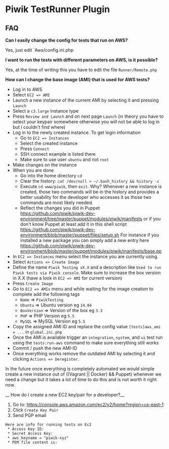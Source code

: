 # Piwik TestRunner Plugin

## FAQ

__Can I easily change the config for tests that run on AWS?__

Yes, just edit `Aws/config.ini.php

__I want to run the tests with different parameters on AWS, is it possible?__

Yes, at the time of writing this you have to edit the file `Runner/Remote.php`

__How can I change the base image (AMI) that is used for AWS tests?__

* Log in to AWS
* Select `EC2 => AMI`
* Launch a new instance of the current AMI by selecting it and pressing `Launch`
* Select a `c3.large` instance type
* Press `Review and Launch` and on next page `Launch` (in theory you have to select your keypair somewhere otherwise you will not be able to log in but I couldn't find where)
* Log in to the newly created instance. To get login information 
  * Go to `EC2 => Instances`
  * Select the created instance
  * Press `Connect`
  * SSH connect example is listed there
  * Make sure to use user `ubuntu` and not `root`
* Make changes on the instance
* When you are done
  * Go into the home directory `cd`
  * Clear the history: `cat /dev/null > ~/.bash_history && history -c`
  * Execute `cd www/piwik`, then `exit`. Why? Whenever a new instance is created, those two commands will be in the history 
    and provides a better usability for the developer who accesses it as those two commands are most likely needed.
  * Reflect the changes you did in Puppet https://github.com/piwik/piwik-dev-environment/tree/master/puppet/modules/piwik/manifests 
    or if you don't know Puppet at least add it in this shell script https://github.com/piwik/piwik-dev-environment/blob/master/puppet/files/setup.sh
    For instance if you installed a new package you can simply add a new entry here https://github.com/piwik/piwik-dev-environment/blob/master/puppet/modules/piwik/manifests/base.pp
* In `EC2 => Instances` menu select the instance you are currently using.
* Select `Actions => Create Image`
* Define the name `Piwik Testing vX.X` and a description like `Used to run Piwik tests via Piwik console`. Make sure to increase the box version in X.X (have a look in `EC2 => AMI` for current version)
* Press `Create Image`
* Go to `EC2 => AMIs` menu and while waiting for the image creation to complete add the following tags
  * `Name` => `PiwikTesting`
  * `Ubuntu` => Ubuntu version eg `14.04`
  * `BoxVersion` => Version of the box eg `3.3`
  * `PHP` => PHP Version eg `5.5`
  * `MySQL` => MySQL Version eg `5.5`
* Copy the assigned AMI ID and replace the config value `[tests]aws_ami = ...`  in `global.ini.php`
* Once the AMI is available trigger an `integration`, `system`, and `ui` test run using the `tests:run-aws` command to make sure everything still works
* Commit / push the new AMI-ID
* Once everything works remove the outdated AMI by selecting it and clicking `Actions => Deregister`. 

In the future once everything is completely automated we would simple create a new instance out of ((Vagrant || Docker) && Puppet) whenever we need a change but it takes a lot of time to do this and is not worth it right now.

__ How do I create a new EC2 key/pair for a developer?__

1. Go to: https://console.aws.amazon.com/ec2/v2/home?region=us-east-1
2. Click `Create Key Pair`
3. Send PGP email
```
Here are info for running tests on Ec2
 * Access Key ID: 
 * Secret Access Key: 
 * aws_keyname = "piwik-xyz"
 * PEM file content is:
```
 
